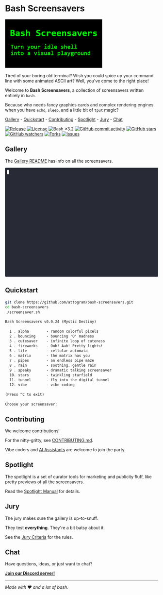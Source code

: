 # Bash Screensavers

![Logo](spotlight/logos/logo.320x160.png)

Tired of your boring old terminal?
Wish you could spice up your command line with some animated ASCII art?
Well, you've come to the right place!

Welcome to **Bash Screensavers**, a collection of screensavers written entirely in `bash`.

Because who needs fancy graphics cards and complex rendering engines
when you have `echo`, `sleep`, and a little bit of `tput` magic?

[Gallery](#gallery) -
[Quickstart](#quickstart) -
[Contributing](#contributing) - 
[Spotlight](#spotlight) -
[Jury](#jury) -
[Chat](#chat)

[![Release](https://img.shields.io/github/v/release/attogram/bash-screensavers?style=flat)](https://github.com/attogram/bash-screensavers/releases)
[![License](https://img.shields.io/github/license/attogram/bash-screensavers?style=flat)](./LICENSE)
![Bash ≥3.2](https://img.shields.io/badge/bash-%3E=3.2-blue?style=flat)
[![GitHub commit activity](https://img.shields.io/github/commit-activity/t/attogram/bash-screensavers?style=flat)](https://github.com/attogram/bash-screensavers/commits/main/)
[![GitHub stars](https://img.shields.io/github/stars/attogram/bash-screensavers?style=flat)](https://github.com/attogram/bash-screensavers/stargazers)
[![GitHub watchers](https://img.shields.io/github/watchers/attogram/bash-screensavers?style=flat)](https://github.com/attogram/bash-screensavers/watchers)
[![Forks](https://img.shields.io/github/forks/attogram/bash-screensavers?style=flat)](https://github.com/attogram/bash-screensavers/forks)
[![Issues](https://img.shields.io/github/issues/attogram/bash-screensavers?style=flat)](https://github.com/attogram/bash-screensavers/issues)

## Gallery

The [Gallery README](./gallery/README.md) has info on all the screensavers.

![Matrix](gallery/matrix/matrix.gif)

## Quickstart

```bash
git clone https://github.com/attogram/bash-screensavers.git
cd bash-screensavers
./screensaver.sh
```
```
Bash Screensavers v0.0.24 (Mystic Destiny)

  1 . alpha        - random colorful pixels
  2 . bouncing     - bouncing 'O' madness
  3 . cutesaver    - infinite loop of cuteness
  4 . fireworks    - Ooh! Aah! Pretty lights!
  5 . life         - cellular automata
  6 . matrix       - the matrix has you
  7 . pipes        - an endless pipe maze
  8 . rain         - soothing, gentle rain
  9 . speaky       - dramatic talking screensaver
  10. stars        - twinkling starfield
  11. tunnel       - fly into the digital tunnel
  12. vibe         - vibe coding

(Press ^C to exit)

Choose your screensaver:
```

## Contributing

We welcome contributions!

For the nitty-gritty, see [CONTRIBUTING.md](./CONTRIBUTING.md).

Vibe coders and [AI Assistants](./AGENTS.md) are welcome to join the party.

## Spotlight

The spotlight is a set of curator tools for marketing and publicity fluff,
like pretty previews of all the screensavers.

Read the [Spotlight Manual](./spotlight/README.md) for details.

## Jury

The jury makes sure the gallery is up-to-snuff. 

They test **everything**. They're a bit batsy about it.

See the [Jury Criteria](./jury/README.md) for the rules.

## Chat

Have questions, ideas, or just want to chat? 

[**Join our Discord server!**](https://discord.gg/BGQJCbYVBa)


---

*Made with ❤️ and a lot of bash.*
 
 
 
 
 
